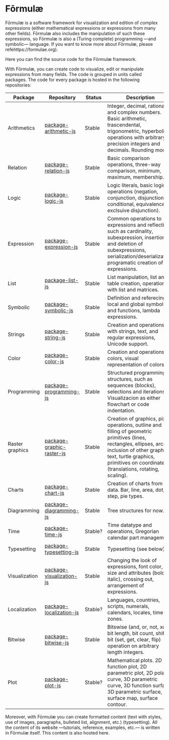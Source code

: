 # Fōrmulæ

Fōrmulæ is a software framework for visualization and edition of complex expressions (either mathematical expressions or expressions from many other fields). Fōrmulæ also includes the manipulation of such these expressions, so Fōrmulæ is also a (Turing complete) programming —and symbolic— language. If you want to know more about Fōrmulæ, please refehttps://formulae.org).

Here you can find the source code for the Fōrmulæ framework.

With Fōrmulæ, you can create code to visualize, edit or manipulate expressions from many fields. The code is grouped in units called packages. The code for every package is hosted in the following repositories:

| Package | Repository | Status | Description |
| ------- | ---------- | ------ | ----------- |
| Arithmetics | [package-arithmetic-js](https://github.com/formulae-org/package-arithmetic-js) | Stable | Integer, decimal, rational and complex numbers. Basic arithmetic, trascendental, trigonometric, hyperbolic operations with arbitrary precision integers and decimals. Rounding modes. |
| Relation | [package-relation-js](https://github.com/formulae-org/package-relation-js) | Stable | Basic comparison operations, three-way comparison, minimum, maximum, membership. |
| Logic | [package-logic-js](https://github.com/formulae-org/package-logic-js) | Stable | Logic literals, basic logic operations (negation, conjunction, disjunction, conditional, equivalence, exclsuive disjunction). |
| Expression | [package-expression-js](https://github.com/formulae-org/package-expression-js) | Stable | Common operations to expressions and reflection, such as cardinality, subexpression, insertion and deletion of subexpressions, serialization/deserialization, programatic creation of expressions. |
| List | [package-list-js](https://github.com/formulae-org/package-list-js) | Stable | List manipulation, list and table creation, operation with list and matrices. |
| Symbolic | [package-symbolic-js](https://github.com/formulae-org/package-symbolic-js) | Stable | Definition and referecing of local and global symbols and functions, lambda expressions. |
| Strings | [package-string-js](https://github.com/formulae-org/package-string-js) | Stable | Creation and operations with strings, text, and regular expressions, Unicode support. |
| Color | [package-color-js](https://github.com/formulae-org/package-color-js) | Stable | Creation and operations on colors, visual representation of colors. |
| Programming | [package-programming-js](https://github.com/formulae-org/package-programming-js) | Stable | Structured programming structures, such as sequences (blocks), selections and iterations. Visualizacion as either flowchart or code indentation. |
| Raster graphics | [package-graphic-raster-js](https://github.com/formulae-org/package-graphic-raster-js) | Stable | Creation of graphics, pixel operations, outline and filling of geometric primitives (lines, rectangles, ellipses, arcs), inclusion of other graphics, text, turtle graphics, primitives on coordinates (translations, rotating, scaling). |
| Charts | [package-chart-js](https://github.com/formulae-org/package-chart-js) | Stable | Creation of charts from data. Bar, line, area, dot, step, pie types. |
| Diagramming | [package-diagramming-js](https://github.com/formulae-org/package-diagramming-js) | Stable | Tree structures for now. |
| Time | [package-time-js](https://github.com/formulae-org/package-time-js) | Stable? | Time datatype and operations, Gregorian calendar  part management |
| Typesetting | [package-typesetting-js](https://github.com/formulae-org/package-typesetting-js) | Stable | Typesetting (see below). |
| Visualization | [package-visualization-js](https://github.com/formulae-org/package-visualization-js) | Stable | Changing the look of expressions, font color, size and attributes (bold, italic), crossing out, arrangement of expressions. |
| Localization | [package-localization-js](https://github.com/formulae-org/package-localization-js) | Stable? | Languages, countries, scripts, numerals, calendars, locales, time zones. |
| Bitwise | [package-bitwise-js](https://github.com/formulae-org/package-bitwise-js) | Stable | Bitswise (and, or, not, xor), bit length, bit count, shifts, bit (set, get, clear, flip) operation on arbitrary length integers. |
| Plot | [package-plot-js](https://github.com/formulae-org/package-plot-js) | Stable? | Mathematical plots. 2D function plot, 2D parametric plot, 2D polar curve, 3D parametric curve, 3D function surface, 3D parametric surface, surface map, surface contour. |

Moreover, with Fōrmulæ you can create formatted content (text with styles, use of images, paragraphs, bulleted list, alignment, etc.) (typesetting). All the content of its website —tutorials, reference, examples, etc.— is written in Fōrmulæ itself. This content is also hosted here. 
